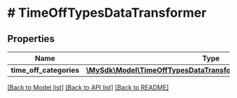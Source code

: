 # # TimeOffTypesDataTransformer

## Properties

Name | Type | Description | Notes
------------ | ------------- | ------------- | -------------
**time_off_categories** | [**\MySdk\Model\TimeOffTypesDataTransformerTimeOffCategoriesInner[]**](TimeOffTypesDataTransformerTimeOffCategoriesInner.md) |  | [optional]

[[Back to Model list]](../../README.md#models) [[Back to API list]](../../README.md#endpoints) [[Back to README]](../../README.md)
